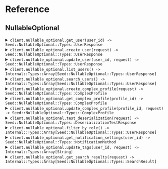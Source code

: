 # Reference
## NullableOptional
<details><summary><code>client.nullable_optional.get_user(user_id) -> Seed::NullableOptional::Types::UserResponse</code></summary>
<dl>
<dd>

#### 📝 Description

<dl>
<dd>

<dl>
<dd>

Get a user by ID
</dd>
</dl>
</dd>
</dl>

#### 🔌 Usage

<dl>
<dd>

<dl>
<dd>

```ruby
client.nullable_optional.get_user();
```
</dd>
</dl>
</dd>
</dl>

#### ⚙️ Parameters

<dl>
<dd>

<dl>
<dd>

**userId:** `String` 
    
</dd>
</dl>
</dd>
</dl>


</dd>
</dl>
</details>

<details><summary><code>client.nullable_optional.create_user(request) -> Seed::NullableOptional::Types::UserResponse</code></summary>
<dl>
<dd>

#### 📝 Description

<dl>
<dd>

<dl>
<dd>

Create a new user
</dd>
</dl>
</dd>
</dl>

#### 🔌 Usage

<dl>
<dd>

<dl>
<dd>

```ruby
client.nullable_optional.create_user({
  username: 'username',
  email: 'email',
  phone: 'phone',
  address: {
    street: 'street',
    city: 'city',
    state: 'state',
    zipCode: 'zipCode',
    country: 'country',
    buildingId: 'buildingId',
    tenantId: 'tenantId'
  }
});
```
</dd>
</dl>
</dd>
</dl>

#### ⚙️ Parameters

<dl>
<dd>

<dl>
<dd>

**request:** `Seed::NullableOptional::Types::CreateUserRequest` 
    
</dd>
</dl>
</dd>
</dl>


</dd>
</dl>
</details>

<details><summary><code>client.nullable_optional.update_user(user_id, request) -> Seed::NullableOptional::Types::UserResponse</code></summary>
<dl>
<dd>

#### 📝 Description

<dl>
<dd>

<dl>
<dd>

Update a user (partial update)
</dd>
</dl>
</dd>
</dl>

#### 🔌 Usage

<dl>
<dd>

<dl>
<dd>

```ruby
client.nullable_optional.update_user({
  username: 'username',
  email: 'email',
  phone: 'phone',
  address: {
    street: 'street',
    city: 'city',
    state: 'state',
    zipCode: 'zipCode',
    country: 'country',
    buildingId: 'buildingId',
    tenantId: 'tenantId'
  }
});
```
</dd>
</dl>
</dd>
</dl>

#### ⚙️ Parameters

<dl>
<dd>

<dl>
<dd>

**userId:** `String` 
    
</dd>
</dl>

<dl>
<dd>

**request:** `Seed::NullableOptional::Types::UpdateUserRequest` 
    
</dd>
</dl>
</dd>
</dl>


</dd>
</dl>
</details>

<details><summary><code>client.nullable_optional.list_users() -> Internal::Types::Array[Seed::NullableOptional::Types::UserResponse]</code></summary>
<dl>
<dd>

#### 📝 Description

<dl>
<dd>

<dl>
<dd>

List all users
</dd>
</dl>
</dd>
</dl>

#### 🔌 Usage

<dl>
<dd>

<dl>
<dd>

```ruby
client.nullable_optional.list_users(
  limit: 1,
  offset: 1,
  includeDeleted: true,
  sortBy: 'sortBy'
);
```
</dd>
</dl>
</dd>
</dl>

#### ⚙️ Parameters

<dl>
<dd>

<dl>
<dd>

**limit:** `Integer` 
    
</dd>
</dl>

<dl>
<dd>

**offset:** `Integer` 
    
</dd>
</dl>

<dl>
<dd>

**includeDeleted:** `Internal::Types::Boolean` 
    
</dd>
</dl>

<dl>
<dd>

**sortBy:** `String` 
    
</dd>
</dl>
</dd>
</dl>


</dd>
</dl>
</details>

<details><summary><code>client.nullable_optional.search_users() -> Internal::Types::Array[Seed::NullableOptional::Types::UserResponse]</code></summary>
<dl>
<dd>

#### 📝 Description

<dl>
<dd>

<dl>
<dd>

Search users
</dd>
</dl>
</dd>
</dl>

#### 🔌 Usage

<dl>
<dd>

<dl>
<dd>

```ruby
client.nullable_optional.search_users(
  query: 'query',
  department: 'department',
  role: 'role',
  isActive: true
);
```
</dd>
</dl>
</dd>
</dl>

#### ⚙️ Parameters

<dl>
<dd>

<dl>
<dd>

**query:** `String` 
    
</dd>
</dl>

<dl>
<dd>

**department:** `String` 
    
</dd>
</dl>

<dl>
<dd>

**role:** `String` 
    
</dd>
</dl>

<dl>
<dd>

**isActive:** `Internal::Types::Boolean` 
    
</dd>
</dl>
</dd>
</dl>


</dd>
</dl>
</details>

<details><summary><code>client.nullable_optional.create_complex_profile(request) -> Seed::NullableOptional::Types::ComplexProfile</code></summary>
<dl>
<dd>

#### 📝 Description

<dl>
<dd>

<dl>
<dd>

Create a complex profile to test nullable enums and unions
</dd>
</dl>
</dd>
</dl>

#### 🔌 Usage

<dl>
<dd>

<dl>
<dd>

```ruby
client.nullable_optional.create_complex_profile({
  id: 'id',
  nullableArray: ['nullableArray', 'nullableArray'],
  optionalArray: ['optionalArray', 'optionalArray'],
  optionalNullableArray: ['optionalNullableArray', 'optionalNullableArray'],
  nullableListOfNullables: ['nullableListOfNullables', 'nullableListOfNullables'],
  nullableMapOfNullables: {
    nullableMapOfNullables: {
      street: 'street',
      city: 'city',
      state: 'state',
      zipCode: 'zipCode',
      country: 'country',
      buildingId: 'buildingId',
      tenantId: 'tenantId'
    }
  },
  nullableListOfUnions: [],
  optionalMapOfEnums: {}
});
```
</dd>
</dl>
</dd>
</dl>

#### ⚙️ Parameters

<dl>
<dd>

<dl>
<dd>

**request:** `Seed::NullableOptional::Types::ComplexProfile` 
    
</dd>
</dl>
</dd>
</dl>


</dd>
</dl>
</details>

<details><summary><code>client.nullable_optional.get_complex_profile(profile_id) -> Seed::NullableOptional::Types::ComplexProfile</code></summary>
<dl>
<dd>

#### 📝 Description

<dl>
<dd>

<dl>
<dd>

Get a complex profile by ID
</dd>
</dl>
</dd>
</dl>

#### 🔌 Usage

<dl>
<dd>

<dl>
<dd>

```ruby
client.nullable_optional.get_complex_profile();
```
</dd>
</dl>
</dd>
</dl>

#### ⚙️ Parameters

<dl>
<dd>

<dl>
<dd>

**profileId:** `String` 
    
</dd>
</dl>
</dd>
</dl>


</dd>
</dl>
</details>

<details><summary><code>client.nullable_optional.update_complex_profile(profile_id, request) -> Seed::NullableOptional::Types::ComplexProfile</code></summary>
<dl>
<dd>

#### 📝 Description

<dl>
<dd>

<dl>
<dd>

Update complex profile to test nullable field updates
</dd>
</dl>
</dd>
</dl>

#### 🔌 Usage

<dl>
<dd>

<dl>
<dd>

```ruby
client.nullable_optional.update_complex_profile(
  profileId: 'profileId',
  nullableRole: ,
  nullableStatus: ,
  nullableNotification: ,
  nullableSearchResult: ,
  nullableArray: ['nullableArray', 'nullableArray']
);
```
</dd>
</dl>
</dd>
</dl>

#### ⚙️ Parameters

<dl>
<dd>

<dl>
<dd>

**profileId:** `String` 
    
</dd>
</dl>

<dl>
<dd>

**nullableRole:** `Seed::NullableOptional::Types::UserRole` 
    
</dd>
</dl>

<dl>
<dd>

**nullableStatus:** `Seed::NullableOptional::Types::UserStatus` 
    
</dd>
</dl>

<dl>
<dd>

**nullableNotification:** `Seed::NullableOptional::Types::NotificationMethod` 
    
</dd>
</dl>

<dl>
<dd>

**nullableSearchResult:** `Seed::NullableOptional::Types::SearchResult` 
    
</dd>
</dl>

<dl>
<dd>

**nullableArray:** `Internal::Types::Array[String]` 
    
</dd>
</dl>
</dd>
</dl>


</dd>
</dl>
</details>

<details><summary><code>client.nullable_optional.test_deserialization(request) -> Seed::NullableOptional::Types::DeserializationTestResponse</code></summary>
<dl>
<dd>

#### 📝 Description

<dl>
<dd>

<dl>
<dd>

Test endpoint for validating null deserialization
</dd>
</dl>
</dd>
</dl>

#### 🔌 Usage

<dl>
<dd>

<dl>
<dd>

```ruby
client.nullable_optional.test_deserialization({
  requiredString: 'requiredString',
  nullableString: 'nullableString',
  optionalString: 'optionalString',
  optionalNullableString: 'optionalNullableString',
  nullableList: ['nullableList', 'nullableList'],
  nullableMap: {
    nullableMap: 1
  },
  nullableObject: {
    street: 'street',
    city: 'city',
    state: 'state',
    zipCode: 'zipCode',
    country: 'country',
    buildingId: 'buildingId',
    tenantId: 'tenantId'
  },
  optionalObject: {
    id: 'id',
    name: 'name',
    domain: 'domain',
    employeeCount: 1
  }
});
```
</dd>
</dl>
</dd>
</dl>

#### ⚙️ Parameters

<dl>
<dd>

<dl>
<dd>

**request:** `Seed::NullableOptional::Types::DeserializationTestRequest` 
    
</dd>
</dl>
</dd>
</dl>


</dd>
</dl>
</details>

<details><summary><code>client.nullable_optional.filter_by_role() -> Internal::Types::Array[Seed::NullableOptional::Types::UserResponse]</code></summary>
<dl>
<dd>

#### 📝 Description

<dl>
<dd>

<dl>
<dd>

Filter users by role with nullable enum
</dd>
</dl>
</dd>
</dl>

#### 🔌 Usage

<dl>
<dd>

<dl>
<dd>

```ruby
client.nullable_optional.filter_by_role(
  role: ,
  status: ,
  secondaryRole: 
);
```
</dd>
</dl>
</dd>
</dl>

#### ⚙️ Parameters

<dl>
<dd>

<dl>
<dd>

**role:** `Seed::NullableOptional::Types::UserRole` 
    
</dd>
</dl>

<dl>
<dd>

**status:** `Seed::NullableOptional::Types::UserStatus` 
    
</dd>
</dl>

<dl>
<dd>

**secondaryRole:** `Seed::NullableOptional::Types::UserRole` 
    
</dd>
</dl>
</dd>
</dl>


</dd>
</dl>
</details>

<details><summary><code>client.nullable_optional.get_notification_settings(user_id) -> Seed::NullableOptional::Types::NotificationMethod</code></summary>
<dl>
<dd>

#### 📝 Description

<dl>
<dd>

<dl>
<dd>

Get notification settings which may be null
</dd>
</dl>
</dd>
</dl>

#### 🔌 Usage

<dl>
<dd>

<dl>
<dd>

```ruby
client.nullable_optional.get_notification_settings();
```
</dd>
</dl>
</dd>
</dl>

#### ⚙️ Parameters

<dl>
<dd>

<dl>
<dd>

**userId:** `String` 
    
</dd>
</dl>
</dd>
</dl>


</dd>
</dl>
</details>

<details><summary><code>client.nullable_optional.update_tags(user_id, request) -> Internal::Types::Array[String]</code></summary>
<dl>
<dd>

#### 📝 Description

<dl>
<dd>

<dl>
<dd>

Update tags to test array handling
</dd>
</dl>
</dd>
</dl>

#### 🔌 Usage

<dl>
<dd>

<dl>
<dd>

```ruby
client.nullable_optional.update_tags(
  userId: 'userId',
  tags: ['tags', 'tags'],
  categories: ['categories', 'categories'],
  labels: ['labels', 'labels']
);
```
</dd>
</dl>
</dd>
</dl>

#### ⚙️ Parameters

<dl>
<dd>

<dl>
<dd>

**userId:** `String` 
    
</dd>
</dl>

<dl>
<dd>

**tags:** `Internal::Types::Array[String]` 
    
</dd>
</dl>

<dl>
<dd>

**categories:** `Internal::Types::Array[String]` 
    
</dd>
</dl>

<dl>
<dd>

**labels:** `Internal::Types::Array[String]` 
    
</dd>
</dl>
</dd>
</dl>


</dd>
</dl>
</details>

<details><summary><code>client.nullable_optional.get_search_results(request) -> Internal::Types::Array[Seed::NullableOptional::Types::SearchResult]</code></summary>
<dl>
<dd>

#### 📝 Description

<dl>
<dd>

<dl>
<dd>

Get search results with nullable unions
</dd>
</dl>
</dd>
</dl>

#### 🔌 Usage

<dl>
<dd>

<dl>
<dd>

```ruby
client.nullable_optional.get_search_results(
  query: 'query',
  filters: {
    filters: 'filters'
  },
  includeTypes: ['includeTypes', 'includeTypes']
);
```
</dd>
</dl>
</dd>
</dl>

#### ⚙️ Parameters

<dl>
<dd>

<dl>
<dd>

**query:** `String` 
    
</dd>
</dl>

<dl>
<dd>

**filters:** `Internal::Types::Hash[String, String]` 
    
</dd>
</dl>

<dl>
<dd>

**includeTypes:** `Internal::Types::Array[String]` 
    
</dd>
</dl>
</dd>
</dl>


</dd>
</dl>
</details>

